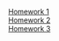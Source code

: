 [Homework 1](https://innalysienko.github.io/genius-homework/genius-homework-1/)<br>
[Homework 2](https://innalysienko.github.io/genius-homework/genius-homework-2)<br>
[Homework 3](https://innalysienko.github.io/genius-homework/genius-homework-3)<br>
